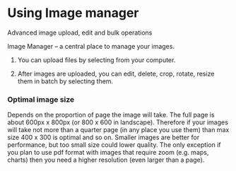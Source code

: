 # Using Image manager
Advanced image upload, edit and bulk operations

Image Manager – a central place to manage your images.
1. You can upload files by selecting from your computer.

2. After images are uploaded, you can edit, delete, crop, rotate, resize them in batch by selecting them. 

### Optimal image size
Depends on the proportion of page the image will take.  The full page is about 600px x 800px (or 800 x 600 in landscape). Therefore if your images will take not more than a quarter page (in any place you use them) than max size 400 x 300 is optimal and so on. Smaller images are better for performance, but too small size could lower quality. The only exception if you plan to use pdf format with images that require zoom (e.g. maps, charts) then you need a higher resolution (even larger than a page). 